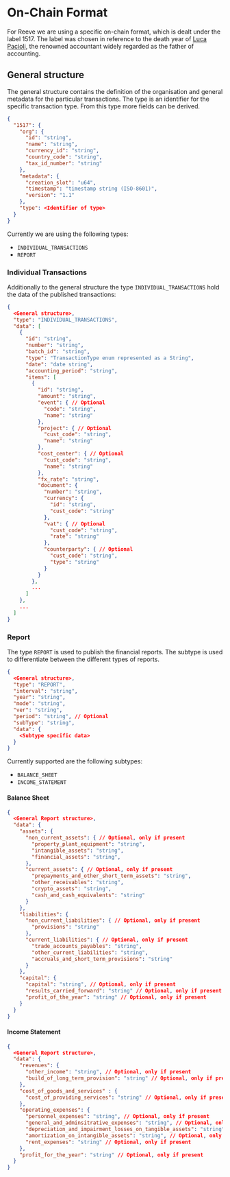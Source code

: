 # On-Chain Format
For Reeve we are using a specific on-chain format, which is dealt under the label 1517.
The label was chosen in reference to the death year of [Luca Pacioli](https://en.wikipedia.org/wiki/Luca_Pacioli), the renowned accountant widely regarded as the father of accounting.

## General structure
The general structure contains the definition of the organisation and general metadata for the particular transactions.
The type is an identifier for the specific transaction type. From this type more fields can be derived. 
```json
{
  "1517": {
    "org": {
      "id": "string",
      "name": "string",
      "currency_id": "string",
      "country_code": "string",
      "tax_id_number": "string"
    },
    "metadata": {
      "creation_slot": "u64",
      "timestamp": "timestamp string (ISO-8601)",
      "version": "1.1"
    },
    "type": <Identifier of type>
  }
}
```

Currently we are using the following types:
- `INDIVIDUAL_TRANSACTIONS`
- `REPORT`

### Individual Transactions
Additionally to the general structure the type `INDIVIDUAL_TRANSACTIONS` hold the data of the published transactions:

```json
{
  <General structure>,
  "type": "INDIVIDUAL_TRANSACTIONS",
  "data": [
    {
      "id": "string",
      "number": "string",
      "batch_id": "string",
      "type": "TransactionType enum represented as a String",
      "date": "date string",
      "accounting_period": "string",
      "items": [
        {
          "id": "string",
          "amount": "string",
          "event": { // Optional
            "code": "string",
            "name": "string"
          },
          "project": { // Optional
            "cust_code": "string",
            "name": "string"
          },
          "cost_center": { // Optional
            "cust_code": "string",
            "name": "string"
          },
          "fx_rate": "string",
          "document": {
            "number": "string",
            "currency": {
              "id": "string",
              "cust_code": "string"
            },
            "vat": { // Optional
              "cust_code": "string",
              "rate": "string"
            },
            "counterparty": { // Optional
              "cust_code": "string",
              "type": "string"
            }
          }
        }, 
        ...
      ]
    },
    ...
  ]
}
```

### Report
The type `REPORT` is used to publish the financial reports. The subtype is used to differentiate between the different types of reports.
```json
{
  <General structure>,
  "type": "REPORT",
  "interval": "string",
  "year": "string",
  "mode": "string",
  "ver": "string",
  "period": "string", // Optional
  "subType": "string",
  "data": {
    <Subtype specific data>
  }
}
```
Currently supported are the following subtypes:
- `BALANCE_SHEET`
- `INCOME_STATEMENT`
#### Balance Sheet
```json
{
  <General Report structure>,
  "data": {
    "assets": {
      "non_current_assets": { // Optional, only if present
        "property_plant_equipment": "string",
        "intangible_assets": "string",
        "financial_assets": "string",
      },
      "current_assets": { // Optional, only if present
        "prepayments_and_other_short_term_assets": "string",
        "other_receivables": "string",
        "crypto_assets": "string",
        "cash_and_cash_equivalents": "string"
      }
    },
    "liabilities": {
      "non_current_liabilities": { // Optional, only if present
        "provisions": "string"
      },
      "current_liabilities": { // Optional, only if present 
        "trade_accounts_payables": "string",
        "other_current_liabilities": "string",
        "accruals_and_short_term_provisions": "string"
      }
    },
    "capital": {
      "capital": "string", // Optional, only if present
      "results_carried_forward": "string" // Optional, only if present
      "profit_of_the_year": "string" // Optional, only if present
    }
  }
}
```
#### Income Statement
```json
{
  <General Report structure>,
  "data": {
    "revenues": {
      "other_income": "string", // Optional, only if present
      "build_of_long_term_provision": "string" // Optional, only if present
    },
    "cost_of_goods_and_services" : {
      "cost_of_providing_services": "string" // Optional, only if present
    },
    "operating_expenses": {
      "personnel_expenses": "string", // Optional, only if present
      "general_and_adminsitrative_expenses": "string", // Optional, only if present
      "depreciation_and_impairment_losses_on_tangible_assets": "string", // Optional, only if present
      "amortization_on_intangible_assets": "string", // Optional, only if present
      "rent_expenses": "string" // Optional, only if present
    },
    "profit_for_the_year": "string" // Optional, only if present
  }
}
```